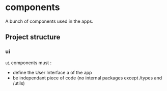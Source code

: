 #  components

A bunch of components used in the apps.

## Project structure

### ui

`ui` components must :

-   define the User Interface a of the app
-   be independant piece of code (no internal packages except /types and /utils)
